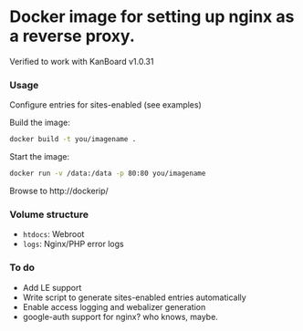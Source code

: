 # Docker image for setting up nginx as a reverse proxy.

Verified to work with KanBoard v1.0.31

### Usage

Configure entries for sites-enabled (see examples)

Build the image:
```bash
docker build -t you/imagename .
```
Start the image:
```bash
docker run -v /data:/data -p 80:80 you/imagename
```
Browse to http://dockerip/

### Volume structure

* `htdocs`: Webroot
* `logs`: Nginx/PHP error logs

### To do

* Add LE support
* Write script to generate sites-enabled entries automatically
* Enable access logging and webalizer generation
* google-auth support for nginx? who knows, maybe.